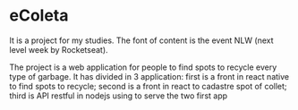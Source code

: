 # eColeta
It is a project for my studies. The font of content is the event NLW (next level week by Rocketseat).

The project is a web application for people to find spots to recycle every type of garbage. It has divided in 3 application: first is a front in react native to find spots to recycle; second is a front in react to cadastre spot of collet; third is API restful in nodejs using to serve the two first app

